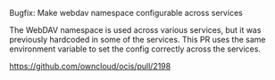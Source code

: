 Bugfix: Make webdav namespace configurable across services

The WebDAV namespace is used across various services, but it was previously
hardcoded in some of the services. This PR uses the same environment variable
to set the config correctly across the services.

https://github.com/owncloud/ocis/pull/2198
